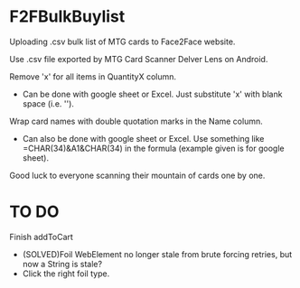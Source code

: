 # F2FBulkBuylist
Uploading .csv bulk list of MTG cards to Face2Face website.


Use .csv file exported by MTG Card Scanner Delver Lens on Android.

Remove 'x' for all items in QuantityX column.
- Can be done with google sheet or Excel. Just substitute 'x' with blank space (i.e. '').

Wrap card names with double quotation marks in the Name column.
- Can also be done with google sheet or Excel. Use something like =CHAR(34)&A1&CHAR(34) in the formula (example given is for google sheet).


Good luck to everyone scanning their mountain of cards one by one.



# TO DO
Finish addToCart
- (SOLVED)Foil WebElement no longer stale from brute forcing retries, but now a String is stale?
- Click the right foil type.